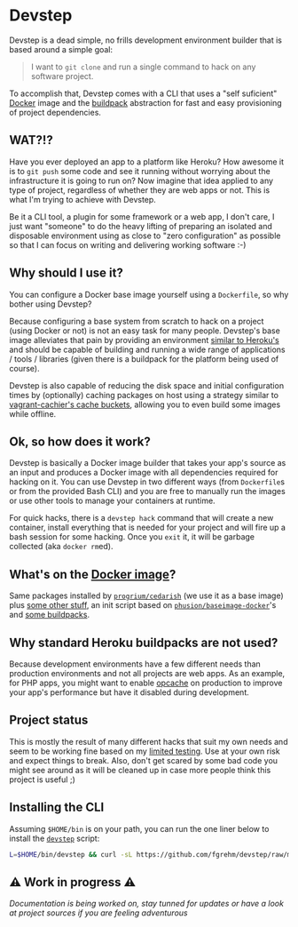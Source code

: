 # Devstep

Devstep is a dead simple, no frills development environment builder that is based
around a simple goal:

> I want to `git clone` and run a single command to hack on any software project.

To accomplish that, Devstep comes with a CLI that uses a "self suficient"
[Docker](https://www.docker.io/) image and the [buildpack](https://devcenter.heroku.com/articles/buildpacks)
abstraction for fast and easy provisioning of project dependencies.

## WAT?!?

Have you ever deployed an app to a platform like Heroku? How awesome it is to
`git push` some code and see it running without worrying about the infrastructure
it is going to run on? Now imagine that idea applied to any type of project,
regardless of whether they are web apps or not. This is what I'm trying to achieve
with Devstep.

Be it a CLI tool, a plugin for some framework or a web app, I don't care, I just
want "someone" to do the heavy lifting of preparing an isolated and disposable
environment using as close to "zero configuration" as possible so that I can
focus on writing and delivering working software :-)


## Why should I use it?

You can configure a Docker base image yourself using a `Dockerfile`, so why bother
using Devstep?

Because configuring a base system from scratch to hack on a project (using Docker
or not) is not an easy task for many people. Devstep's base image alleviates that
pain by providing an environment [similar to Heroku's](https://github.com/progrium/cedarish)
and should be capable of building and running a wide range of applications / tools
/ libraries (given there is a buildpack for the platform being used of course).

Devstep is also capable of reducing the disk space and initial configuration times by
(optionally) caching packages on host using a strategy similar to [vagrant-cachier's cache buckets](http://fgrehm.viewdocs.io/vagrant-cachier/how-does-it-work),
allowing you to even build some images while offline.

## Ok, so how does it work?

Devstep is basically a Docker image builder that takes your app's source as an
input and produces a Docker image with all dependencies required for hacking on
it. You can use Devstep in two different ways (from `Dockerfile`s or from the
provided Bash CLI) and you are free to manually run the images or use other tools
to manage your containers at runtime.

For quick hacks, there is a `devstep hack` command that will create a new
container, install everything that is needed for your project and will fire up
a bash session for some hacking. Once you `exit` it, it will be garbage collected
(aka `docker rm`ed).


## What's on the [Docker image](https://index.docker.io/u/fgrehm/devstep)?

Same packages installed by [`progrium/cedarish`](https://github.com/progrium/cedarish)
(we use it as a base image) plus [some other stuff](Dockerfile), an init script
based on [`phusion/baseimage-docker`](https://github.com/phusion/baseimage-docker)'s
and [some buildpacks](https://github.com/fgrehm/devstep/tree/master/buildpacks).


## Why standard Heroku buildpacks are not used?

Because development environments have a few different needs than production
environments and not all projects are web apps. As an example, for PHP apps,
you might want to enable [opcache](http://www.php.net/manual/en/intro.opcache.php)
on production to improve your app's performance but have it disabled during
development.


## Project status

This is mostly the result of many different hacks that suit my own needs and
seem to be working fine based on my [limited testing](https://github.com/fgrehm/devstep-examples).
Use at your own risk and expect things to break. Also, don't get scared by some bad code you might see
around as it will be cleaned up in case more people think this project is useful ;)


## Installing the CLI

Assuming `$HOME/bin` is on your path, you can run the one liner below to install
the [`devstep`](/devstep) script:

```sh
L=$HOME/bin/devstep && curl -sL https://github.com/fgrehm/devstep/raw/master/devstep > $L && chmod +x $L
```


## :warning: Work in progress :warning:

_Documentation is being worked on, stay tunned for updates or have a look at
project sources if you are feeling adventurous_
